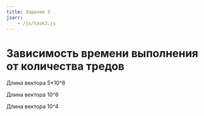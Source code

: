 ```yaml
---
title: Задание 3
jsarr:
    - /js/task3.js
---
```


<!--more-->
# Зависимость времени выполнения от количества тредов
Длина вектора 5\*10^8
<canvas id="SpeedFromThreads1Billion" width="400" height="400"></canvas>

Длина вектора 10^6
<canvas id="SpeedFromThreads1Million" width="400" height="400"></canvas>

Длина вектора 10^4
<canvas id="SpeedFromThreadsTenThousands" width="400" height="400"></canvas>